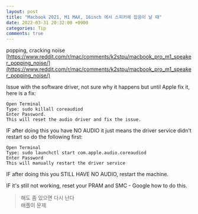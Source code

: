 ```yaml
---
layout: post
title: "Macbook 2021, M1 MAX, 16inch 에서 스피커에 잡음이 날 때"
date: 2022-03-31 20:32:00 +0900
categories: Tip
comments: true
---
```


popping, cracking noise  
[https://www.reddit.com/r/mac/comments/k2stpu/macbook_pro_m1_speaker_popping_noise/](https://www.reddit.com/r/mac/comments/k2stpu/macbook_pro_m1_speaker_popping_noise/)

Issue with the software driver, not sure why it happens but until Apple fix it, here is a fix:

    Open Terminal
    Type: sudo killall coreaudiod
    Enter Password.
    This will reset the audio driver and fix the issue.

IF after doing this you have NO AUDIO it just means the driver service didn't restart so do the following first:

    Open Terminal
    Type: sudo launchctl start com.apple.audio.coreaudiod
    Enter Password
    This will manually restart the driver service

IF after doing this you STILL HAVE NO AUDIO, restart the machine.

IF it's still not working, reset your PRAM and SMC - Google how to do this.

> 해도 좀 있으면 다시 난다  
> 애플이 문제
